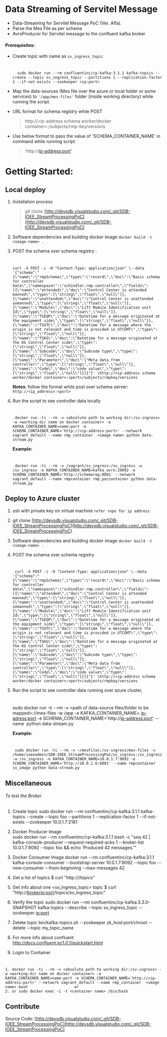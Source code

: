 # Data Streaming of Servitel Message 
* Data-Streaming for Servitel Message PoC (Ver. Alfa).
* Parse the Mes File as per schema
* AvroProducer for Servitel message to the confluent kafka broker
    
#### Prerequisites:
* Create topic with name as `sv_ingress_topic`
	#
		sudo docker run --rm confluentinc/cp-kafka:3.1.1 kafka-topics --create --topic sv_ingress_topic --partitions 1 --replication-factor 1 --if-not-exists --zookeeper <ip:port>
* Map the data-sources (Mes file over the azure or local folder or some services) to `'/app/mes-files'` folder (inside working directory) while running the script.
   
* URL format for schema registry while POST   		
	>  http://<ip-address schema worker/docker container>:<port>/subjects/rmp-key/versions

* Use below format to pass the value of 'SCHEMA_CONTAINER_NAME' in command while running script.
   	> 'http://<ip-address:port>'

# Getting Started:
## Local deploy ##

1.	Installation process
   	> git clone [http://devsdb.visualstudio.com/_git/SDB-IOEE_StreamProcessingPoC](http://devsdb.visualstudio.com/_git/SDB-IOEE_StreamProcessingPoC)
   	
2.	Software dependencies and building docker image 
    `docker build -t <image-name> .`
3.  POST the schema over schema registry :
	#
		curl -X POST -i -H "Content-Type: application/json" \--data '{"schema":"{\"name\":\"rmpSchema\",\"type\":\"record\",\"doc\":\"Basic schema for controller data\",\"namespace\":\"schindler.rmp.controller\",\"fields\":[{\"name\":\"attended\",\"doc\":\"Control Center is attended manned\",\"type\":[\"string\",\"float\",\"null\"]},{\"name\":\"unattended\",\"doc\":\"Control Center is unattended unmanned\",\"type\":[\"string\",\"float\",\"null\"]},{\"name\":\"Module\",\"doc\":\"Lift Module Identification unit Id\",\"type\":[\"string\",\"float\",\"null\"]},{\"name\":\"TSEQP\",\"doc\":\"Datetime for a message originated at the equipment side\",\"type\":[\"string\",\"float\",\"null\"]},{\"name\":\"TSUTC\",\"doc\":\"Datetime for a message where the origin is not relevant and time is provided in UTCGMT\",\"type\":[\"string\",\"float\",\"null\"]},{\"name\":\"TSKG\",\"doc\":\"Datetime for a message originated at the KG Control Center side\",\"type\":[\"string\",\"float\",\"null\"]},{\"name\":\"Subcode\",\"doc\":\"Subcode type\",\"type\":[\"string\",\"float\",\"null\"]},{\"name\":\"Parameter\",\"doc\":\"Meta data from controller\",\"type\":[\"string\",\"float\",\"null\"]},{\"name\":\"Code\",\"doc\":\"code value\",\"type\":[\"string\",\"float\",\"null\"]}]}"}' \http://<ip-address schema worker/docker container>:<port>/subjects/rmpkey/versions
    **Notes**: follow the format while post over schema server: `http://<ip_address>:<port>` 
4. Run the script to see controller data locally
   #
    	docker run -ti --rm -v <absolute path to working dir:/sv-ingress> -w <working-dir name on docker container> -e KAFKA_CONTAINER_NAME=name:port -e SCHEMA_CONTAINER_NAME='http://<ip-address:port>' --network vagrant_default --name rmp_container  <image name> python data-stream.py

	**Example:**
	#
		docker run -ti --rm -v /vagrant/sv_ingress:/sv_ingress -w /sv_ingress -e KAFKA_CONTAINER_NAME=kafka_avro:29092 -e SCHEMA_CONTAINER_NAME='http://schemareg:8081' --network vagrant_default --name rmpcontainer rmp_poccontainer python data-stream.py

## Deploy to Azure cluster
1. ssh with private key on virtual machine `refer repo for ip address`
2. git clone [http://devsdb.visualstudio.com/_git/SDB-IOEE_StreamProcessingPoC](http://devsdb.visualstudio.com/_git/SDB-IOEE_StreamProcessingPoC)

3.	Software dependencies and building docker image 
    `docker build -t <image-name> .`
    
4. POST the schema over schema registry
   #
    
		curl -X POST -i -H "Content-Type: application/json" \--data '{"schema":"{\"name\":\"rmpSchema\",\"type\":\"record\",\"doc\":\"Basic schema for controller data\",\"namespace\":\"schindler.rmp.controller\",\"fields\":[{\"name\":\"attended\",\"doc\":\"Control Center is attended manned\",\"type\":[\"string\",\"float\",\"null\"]},{\"name\":\"unattended\",\"doc\":\"Control Center is unattended unmanned\",\"type\":[\"string\",\"float\",\"null\"]},{\"name\":\"Module\",\"doc\":\"Lift Module Identification unit Id\",\"type\":[\"string\",\"float\",\"null\"]},{\"name\":\"TSEQP\",\"doc\":\"Datetime for a message originated at the equipment side\",\"type\":[\"string\",\"float\",\"null\"]},{\"name\":\"TSUTC\",\"doc\":\"Datetime for a message where the origin is not relevant and time is provided in UTCGMT\",\"type\":[\"string\",\"float\",\"null\"]},{\"name\":\"TSKG\",\"doc\":\"Datetime for a message originated at the KG Control Center side\",\"type\":[\"string\",\"float\",\"null\"]},{\"name\":\"Subcode\",\"doc\":\"Subcode type\",\"type\":[\"string\",\"float\",\"null\"]},{\"name\":\"Parameter\",\"doc\":\"Meta data from controller\",\"type\":[\"string\",\"float\",\"null\"]},{\"name\":\"Code\",\"doc\":\"code value\",\"type\":[\"string\",\"float\",\"null\"]}]}"}' \http://<ip-address schema worker/docker container>:<port>/subjects/rmpkey/versions

5. Run the script to see controller data running over azure cluster,
   #
   	sudo docker run -ti --rm -v <path of data-source files/folder to be mapped>:/<work dir>/mes-files -w /app -e KAFKA_CONTAINER_NAME= <ip-adress:port> -e SCHEMA_CONTAINER_NAME='http://<ip-address:port>' --name <container name> <image name> python data-stream.py

	**Example:**
	#
		sudo docker run -ti --rm -v ~/mesFiles:/sv-ingress/mes-files -v /home/ioeeadmin/SDB-IOEE_StreamProcessingPoC/sv_ingress:/sv_ingress -w /sv_ingress -e KAFKA_CONTAINER_NAME=10.0.1.7:9092 -e SCHEMA_CONTAINER_NAME='http://10.0.1.6:8081' --name rmpcontainer sv_image python data-stream.py
	
## Miscellaneous 
   
###### To test the Broker
1. Create topic 
   sudo docker run --rm confluentinc/cp-kafka:3.1.1 kafka-topics --create --topic foo --partitions 1 --replication-factor 1 --if-not-exists --zookeeper 10.0.1.7:2181
2. Docker  Producer Image  
   sudo docker run --rm confluentinc/cp-kafka:3.1.1 bash -c "seq 42 | kafka-console-producer --request-required-acks 1 --broker-list 10.0.1.7:9092 --topic foo && echo 'Produced 42 messages.'"
3. Docker Consumer Image 
   docker run --rm confluentinc/cp-kafka:3.1.1 kafka-console-consumer --bootstrap-server 10.0.1.7:9092 --topic foo --new-consumer --from-beginning --max-messages 42
4. Get a list of topics
   $ curl "http://<broker ip:port>/topics"
5. Get info about one <sv_ingress_topic> topic
   $ curl "http://<brokerip:port>/topics/sv_ingress_topic"
6. Verify the topic 
    sudo docker run --rm confluentinc/cp-kafka:3.3.0-SNAPSHOT kafka-topics --describe --topic sv_ingress_topic --zookeeper <ip:port>
7. Delete topic
   bin/kafka-topics.sh --zookeeper zk_host:port/chroot --delete --topic my_topic_name
8. For more info about confluent
   http://docs.confluent.io/1.0.1/quickstart.html

9. Login to Container
#  
	1. docker run -ti --rm -v <absolute path to working dir:/sv-ingress> -w <working-dir name on docker container> -e KAFKA_CONTAINER_NAME=name:port -e SCHEMA_CONTAINER_NAME='http://<ip-address:port>' --network vagrant_default --name rmp_container  <image name> bash                     or
    2. or sudo docker exec -i -t <container name> /bin/bash

## Contribute
Source Code: [http://devsdb.visualstudio.com/_git/SDB-IOEE_StreamProcessingPoC](http://devsdb.visualstudio.com/_git/SDB-IOEE_StreamProcessingPoC)



